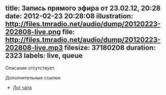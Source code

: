 title: Запись прямого эфира от 23.02.12, 20:28
date: 2012-02-23 20:28:08
illustration: http://files.tmradio.net/audio/dump/20120223-202808-live.png
file: http://files.tmradio.net/audio/dump/20120223-202808-live.mp3
filesize: 37180208
duration: 2323
labels: live, queue
---
Описание отсутствует.

Дополнительные ссылки:

- [Лог чата](http://files.tmradio.net/audio/dump/20120223-202808-live.log)
